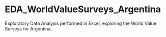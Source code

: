 # EDA_WorldValueSurveys_Argentina
Exploratory Data Analysis performed in Excel, exploring the World Value Surveys for Argentina.
